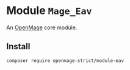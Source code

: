# Module `Mage_Eav`

An [OpenMage][1] core module.

## Install

``` bash
composer require openmage-strict/module-eav
```

[1]: https://github.com/OpenMage/magento-lts
